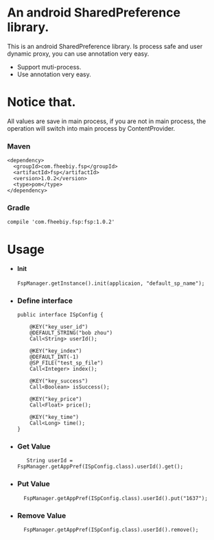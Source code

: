 # An android SharedPreference library.

This is an android SharedPreference library. Is process safe and user dynamic proxy, you can use annotation very easy.
- Support muti-process.
- Use annotation very easy.

# Notice that.

All values are save in main process, if you are not in main process, the operation will switch into main process by ContentProvider.

### Maven

	<dependency>
      <groupId>com.fheebiy.fsp</groupId>
      <artifactId>fsp</artifactId>
      <version>1.0.2</version>
      <type>pom</type>
	</dependency>

### Gradle
    compile 'com.fheebiy.fsp:fsp:1.0.2'


# Usage

- #### Init
        
      FspManager.getInstance().init(applicaion, "default_sp_name");
      
- ### Define interface


      public interface ISpConfig {

          @KEY("key_user_id")
          @DEFAULT_STRING("bob zhou")
          Call<String> userId();

          @KEY("key_index")
          @DEFAULT_INT(-1)
          @SP_FILE("test_sp_file")
          Call<Integer> index();

          @KEY("key_success")
          Call<Boolean> isSuccess();

          @KEY("key_price")
          Call<Float> price();

          @KEY("key_time")
          Call<Long> time();
      }
      
- ### Get Value

         String userId = FspManager.getAppPref(ISpConfig.class).userId().get();
         
- ### Put Value

        FspManager.getAppPref(ISpConfig.class).userId().put("1637");
        
- ### Remove Value
        
        FspManager.getAppPref(ISpConfig.class).userId().remove();
        
